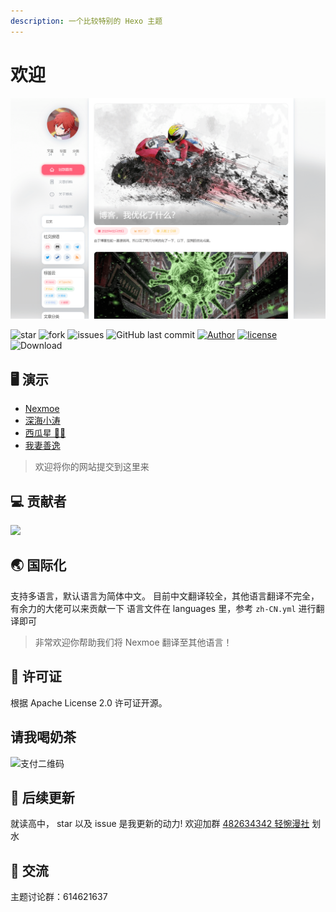 ```yaml
---
description: 一个比较特别的 Hexo 主题
---
```


# 欢迎

![&#x9884;&#x89C8;&#x56FE;](.gitbook/assets/cover.png)

![star](https://img.shields.io/github/stars/nexmoe/hexo-theme-nexmoe.svg) ![fork](https://img.shields.io/github/forks/nexmoe/hexo-theme-nexmoe.svg) ![issues](https://img.shields.io/github/issues/nexmoe/hexo-theme-nexmoe.svg) ![GitHub last commit](https://img.shields.io/github/last-commit/nexmoe/hexo-theme-nexmoe.svg?label=commits) [![Author](https://img.shields.io/badge/author-%E6%8A%98%E5%BD%B1%E8%BD%BB%E6%A2%A6-red.svg)](https://nexmoe.com) [![license](https://img.shields.io/github/license/nexmoe/hexo-theme-nexmoe.svg)](https://github.com/nexmoe/hexo-theme-nexmoe/blob/master/LICENSE) ![Download](https://img.shields.io/badge/download-29.9KB-brightgreen.svg)

## 🖥 演示

* [Nexmoe](https://nexmoe.com/)
* [深海小涛](https://hexo.xtaolink.cn/)
* [西瓜星 🍉✨](https://suikastar.com/)
* [我妻善逸](http://fguby.love/)

> 欢迎将你的网站提交到这里来

## 💻 贡献者

![](https://opencollective.com/hexo-theme-nexmoe/contributors.svg)

## 🌏 国际化

支持多语言，默认语言为简体中文。 目前中文翻译较全，其他语言翻译不完全，有余力的大佬可以来贡献一下 语言文件在 languages 里，参考 `zh-CN.yml` 进行翻译即可

> 非常欢迎你帮助我们将 Nexmoe 翻译至其他语言！

## 📄 许可证

根据 Apache License 2.0 许可证开源。

## 请我喝奶茶

![&#x652F;&#x4ED8;&#x4E8C;&#x7EF4;&#x7801;](https://i.speed.moe/images/d2c45ec8fb10867e4c2d53ded62fbfb6.png)

## 🍻 后续更新

就读高中， star 以及 issue 是我更新的动力! 欢迎加群 [482634342 轻惋漫社](https://jq.qq.com/?_wv=1027&k=5CfKHun) 划水

## 💬 交流

主题讨论群：614621637

